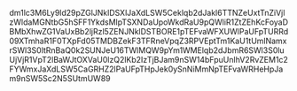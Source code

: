 dm1lc3M6Ly9ld29pZGlJNklDSXlJaXdLSW5Ceklqb2dJakl6TTNZeUxtTnZiVjlzWldaMGNtbG5hSFF1YkdsMlpTSXNDaUpoWkdRaU9pQWliR1ZtZEhKcFoyaDBMbXhwZG1VaUxBb2ljRzl5ZENJNklDSTBORE1pTEFvaWFXUWlPaUFpTURRd09XTmhaR1F0TXpFd05TMDBZekF3TFRneVpqZ3RPVEptTm1KaU1tUmlNamxrSWl3S0ltRnBaQ0k2SUNJeU16TWlMQW9pYm1WMElqb2dJbmR6SWl3S0luUjVjR1VpT2lBaWJtOXVaU0lzQ2lKb2IzTjBJam9nSW14bFpuUnlhV2RvZEM1c2FYWmxJaXdLSW5CaGRHZ2lPaUFpTHpJek0ySnNiMmNpTEFvaWRHeHpJam9nSW5Sc2N5SUtmUW89
